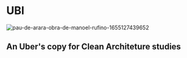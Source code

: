 # UBI

![pau-de-arara-obra-de-manoel-rufino-1655127439652](https://github.com/mateus-lourenco/ubi/assets/31327645/1570946e-fdc2-4641-a09f-a90ccfb2d730)

## An Uber's copy for Clean Architeture studies
